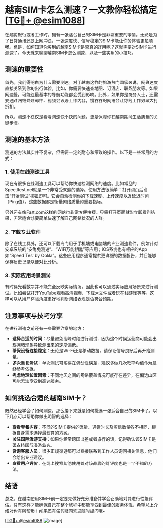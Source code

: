 # 越南SIM卡怎么测速？一文教你轻松搞定[[TG💪+ @esim1088](https://t.me/s/esim1088)]

在越南旅行或者工作时，拥有一张适合自己的SIM卡是非常重要的事情。无论是为了日常通讯还是上网冲浪，一张速度快、信号稳定的SIM卡能让你的体验更加顺畅。但是，如何知道你买到的越南SIM卡是否真的好用呢？这就需要对SIM卡进行测速了。今天就来聊聊越南SIM卡怎么测速，以及一些实用的小技巧。

## 测速的重要性

首先，我们得明白为什么需要测速。对于越南这样的旅游热门国家来说，网络速度直接关系到你的出行体验。比如，你需要快速查地图、订酒店、联系朋友等。如果网速慢，可能连最基本的导航功能都会受到影响。此外，如果你是商务人士，还需要通过网络处理邮件、视频会议等工作内容，慢吞吞的网络会让你的工作效率大打折扣。

所以，测速不仅仅是看看网速快不快的问题，更是保障你在越南期间生活质量的关键步骤。

## 测速的基本方法

测速的方法其实并不复杂，但需要一定的耐心和细致的操作。以下是一些常用的方式：

### 1. 使用在线测速工具

现在有很多在线测速工具可以帮助你快速检测网络的速度。比如常见的Speedtest.net就是一个非常受欢迎的选择。使用方法很简单：打开网页后点击“开始测试”按钮即可。它会自动检测你的下载速度、上传速度以及延迟时间（Ping值）。这些数据都是衡量网络质量的重要指标。

另外还有像Fast.com这样的网站也非常方便快捷。只需打开页面就能立即看到结果，非常适合想要简单快速了解自己网络状况的人群。

### 2. 下载专业软件

除了在线工具外，还可以下载专门用于手机端或电脑端的专业测速软件。例如针对安卓系统的“安兔兔测速”、“WiFi万能钥匙”等应用；iOS系统也有相应的App如“Speed Test by Ookla”。这些应用程序通常提供更详细的数据报告，并且能够保存历史记录以便对比分析。

### 3. 实际应用场景测试

有时候光看数字并不能完全反映实际情况，因此也可以通过实际应用场景来进行测试。比如尝试打开YouTube观看高清视频、下载大文件或者玩在线游戏等等。这样可以从用户体验角度更好地判断网络表现是否符合预期。

## 注意事项与技巧分享

在进行测速之前还有一些需要注意的地方：

- **选择合适的时间**：尽量避免高峰时段进行测试，因为这个时候运营商可能会出现拥堵现象导致测出来的速度偏低。
- **确保设备连接稳定**：无论是Wi-Fi还是移动数据，请保证信号良好后再开始测量。
- **多次重复测试**：单次测试可能存在偶然性误差，建议多做几次取平均值作为最终参考依据。
- **考虑地理位置因素**：不同地区之间的网络覆盖情况可能存在差异，在偏远山区可能无法享受到高速服务。

## 如何挑选合适的越南SIM卡？

既然已经学会了如何测速，那么接下来就是如何挑选一张适合自己的SIM卡了。以下几点可以帮助你做出明智的选择：

- **查看套餐内容**：不同的SIM卡提供的流量、通话时长及短信数量各不相同，根据自身需求选择最划算的方案。
- **关注国际漫游支持**：如果你经常跨国出差或者旅行的话，记得确认该SIM卡是否支持国际漫游业务。
- **咨询客服人员**：很多正规渠道都可以直接联系到工作人员询问相关信息，他们会给出专业建议。
- **查看用户评价**：在网上搜索其他使用者对该品牌的好评度也是一个不错的方法。

## 结语

总之，在越南使用SIM卡前一定要先做好充分准备并学会正确地对其进行性能评估。只有这样才能确保自己在整个旅程中都能享受到最佳的服务体验。希望以上介绍对你有所帮助！如果还有任何疑问欢迎随时提问哦~

[[TG💪+ @esim1088](https://t.me/s/esim1088) ![Image](https://i.postimg.cc/4NQfJmqS/Snipaste-2025-05-13-00-14-12.png)]